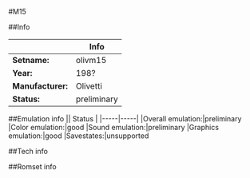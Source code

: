 #M15

##Info

||Info|
|-----|-----|
|**Setname:**|olivm15
|**Year:**|198?
|**Manufacturer:**|Olivetti
|**Status:**|preliminary

##Emulation info
|| Status |
|-----|-----|
|Overall emulation:|preliminary
|Color emulation:|good
|Sound emulation:|preliminary
|Graphics emulation:|good
|Savestates:|unsupported

##Tech info

##Romset info

<!--- START OF EDITED COMMENT DO NOT TOUCH TEXT ABOVE-->
